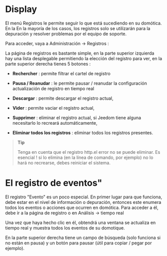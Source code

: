 Display 
=========

El menú Registros le permite seguir lo que está sucediendo en su domótica. En la
En la mayoría de los casos, los registros solo se utilizarán para la depuración y
resolver problemas por el equipo de soporte.

Para acceder, vaya a Administración → Registros :

La página de registros es bastante simple, en la parte superior izquierda hay una lista desplegable
permitiendo la elección del registro para ver, en la parte superior derecha tienes 5
botones :

-   **Rechercher** : permite filtrar el cartel de registro

-   **Pausa / Reanudar** : le permite pausar / reanudar la configuración
    actualización de registro en tiempo real

-   **Descargar** : permite descargar el registro actual,

-   **Vider** : permite vaciar el registro actual,

-   **Supprimer** : eliminar el registro actual, si Jeedom tiene alguna
    necesitarlo lo recreará automáticamente,

-   **Eliminar todos los registros** : eliminar todos los registros presentes.

> **Tip**
>
> Tenga en cuenta que el registro http.el error no se puede eliminar. Es esencial
> ! si lo elimina (en la línea de comando, por ejemplo) no lo hará
> no recrearse, debes reiniciar el sistema.

El registro de eventos" 
==============

El registro &quot;Evento&quot; es un poco especial. En primer lugar para que
funciona, debe estar en el nivel de información o depuración, entonces este
enumera todos los eventos o acciones que ocurren en domótica.
Para acceder a él, debe ir a la página de registro o en Análisis
→ tiempo real

Una vez que haya hecho clic en él, obtendrá una ventana
se actualiza en tiempo real y muestra todos los eventos de su
domotique.

En la parte superior derecha tiene un campo de búsqueda (solo funciona si
no están en pausa) y un botón para pausar (útil para
copiar / pegar por ejemplo).
